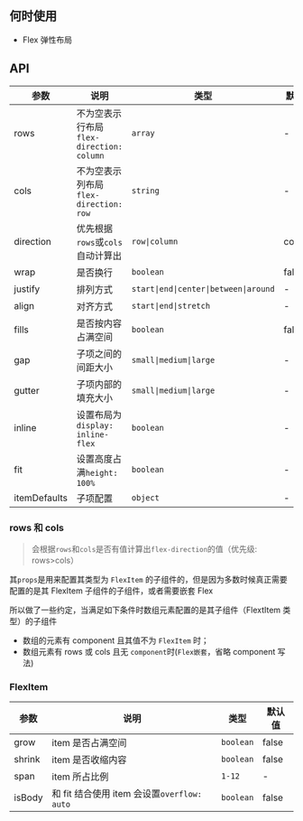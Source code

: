 ## 何时使用

- Flex 弹性布局

## API

| 参数 | 说明 | 类型 | 默认值 |
| --- | --- | --- | --- |
| rows | 不为空表示行布局 `flex-direction: column` | `array` | - |
| cols | 不为空表示列布局 `flex-direction: row` | `string` | - |
| direction | 优先根据`rows`或`cols`自动计算出 | `row\|column` | column |
| wrap | 是否换行 | `boolean` | false |
| justify | 排列方式 | `start\|end\|center\|between\|around` | - |
| align | 对齐方式 | `start\|end\|stretch` | - |
| fills | 是否按内容占满空间 | `boolean` | false |
| gap | 子项之间的间距大小 | `small\|medium\|large` | - |
| gutter | 子项内部的填充大小 | `small\|medium\|large` | - |
| inline | 设置布局为`display: inline-flex` | `boolean` | - |
| fit | 设置高度占满`height: 100%` | `boolean` | - |
| itemDefaults | 子项配置 | `object` | - |

### rows 和 cols

> 会根据`rows`和`cols`是否有值计算出`flex-direction`的值（优先级: rows>cols）

其`props`是用来配置其类型为 `FlexItem` 的子组件的，但是因为多数时候真正需要配置的是其 FlexItem 子组件的子组件，或者需要嵌套 Flex

所以做了一些约定，当满足如下条件时数组元素配置的是其子组件（FlextItem 类型）的子组件

- 数组的元素有 component 且其值不为 `FlexItem` 时；
- 数组元素有 rows 或 cols 且无 `component`时(`Flex嵌套`，省略 component 写法)

### FlexItem

| 参数   | 说明                                        | 类型      | 默认值 |
| ------ | ------------------------------------------- | --------- | ------ |
| grow   | item 是否占满空间                           | `boolean` | false  |
| shrink | item 是否收缩内容                           | `boolean` | false  |
| span   | item 所占比例                               | `1-12`    | -      |
| isBody | 和 fit 结合使用 item 会设置`overflow: auto` | `boolean` | false  |
